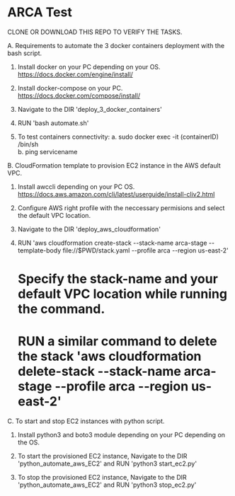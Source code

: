 # ARCA Test

CLONE OR DOWNLOAD THIS REPO TO VERIFY THE TASKS.

A. Requirements to automate the 3 docker containers deployment with the bash script.

1. Install docker on your PC depending on your OS.
    https://docs.docker.com/engine/install/ 


2. Install docker-compose on your PC.
    https://docs.docker.com/compose/install/ 


3. Navigate to the DIR 'deploy_3_docker_containers' 


4. RUN 'bash automate.sh'


5. To test containers connectivity:
    a. sudo docker  exec -it (containerID) /bin/sh          
    b. ping servicename




B. CloudFormation template to provision EC2 instance in the AWS default VPC.

1. Install awccli depending on your PC OS.
    https://docs.aws.amazon.com/cli/latest/userguide/install-cliv2.html 

2. Configure AWS right profile with the neccessary permisions and select the default VPC location.

3. Navigate to the DIR 'deploy_aws_cloudformation'


4. RUN 'aws cloudformation create-stack --stack-name arca-stage --template-body file://$PWD/stack.yaml --profile arca --region us-east-2' 
    # Specify the stack-name and your default VPC location while running the command. 
    # RUN a similar command to delete the stack  'aws cloudformation delete-stack --stack-name arca-stage --profile arca --region us-east-2'


C. To start and stop EC2 instances with python script.

1. Install python3 and boto3 module depending on your PC depending on the OS.


2. To start the provisioned EC2 instance, Navigate to the DIR 'python_automate_aws_EC2' and RUN 'python3 start_ec2.py'


3. To stop the provisioned EC2 instance, Navigate to the DIR 'python_automate_aws_EC2' and RUN 'python3 stop_ec2.py'


